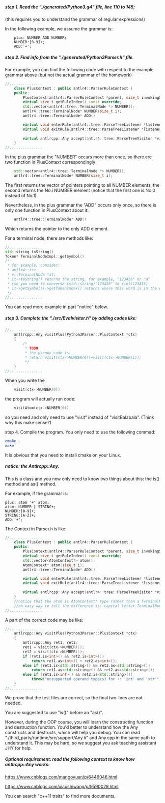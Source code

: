##### step 1. Read the "./generated/Python3.g4" file, line 110 to 145;
(this requires you to understand the grammar of regular expressions)

In the following example, we assume the grammar is: 
```
    plus: NUMBER ADD NUMBER;
    NUMBER:[0-9]+;
    ADD:'+';
```
##### step 2. Find info from the "./generated/Python3Parser.h" file. 
For example, you can find the following code with respect to the example grammar above (but not the actual grammar of the homework)

```c++
//...............
    class PlusContext : public antlr4::ParserRuleContext {
    public:
        PlusContext(antlr4::ParserRuleContext *parent, size_t invokingState);
        virtual size_t getRuleIndex() const override;
        std::vector<antlr4::tree::TerminalNode *> NUMBER();
        antlr4::tree::TerminalNode* NUMBER(size_t i);
        antlr4::tree::TerminalNode* ADD()

        virtual void enterRule(antlr4::tree::ParseTreeListener *listener) override;
        virtual void exitRule(antlr4::tree::ParseTreeListener *listener) override;
    
        virtual antlrcpp::Any accept(antlr4::tree::ParseTreeVisitor *visitor) override;
    }
//...............
```

In the plus grammar the "NUMBER" occurs more than once, so there are two function in PlusContext correspondingly: 

```c++
    std::vector<antlr4::tree::TerminalNode *> NUMBER();
    antlr4::tree::TerminalNode* NUMBER(size_t i);
```

The first returns the vector of pointers pointing to all NUMBER elements, the second returns the No.i NUMBER element (notice that the first one is No.0 instead of No.1). 

Nevertheless, in the plus grammar the "ADD" occurs only once, so there is only one function in PlusContext about it:

```c++
    antlr4::tree::TerminalNode* ADD()
```

Which returns the pointer to the only ADD element. 

For a terminal node, there are methods like: 

```c++
//...............
std::string toString()
Token* TerminalNodeImpl::getSymbol()
/*
 * for example, consider:
 * antlr4::tre
 * e::TerminalNode *it;
 * it->toString() returns the string, for example, "123456" or "a"
 * (so you need to converse (std::string)"123456" to (int)123456)
 * it->getSymbol()->getTokenIndex() returns where this word is in the whole input. 
 */
//...............
```

You can read more example in part "notice" below. 

##### step 3. Complete the "./src/Evalvisitor.h" by adding codes like: 

```c++
//...............
    antlrcpp::Any visitPlus(Python3Parser::PlusContext *ctx) 
    {
        /*
         * TODO
         * the pseudo-code is:
         * return visit(ctx->NUMBER(0))+visit(ctx->NUMBER(1));
         */ 
    }
//...............
```
When you write the 
```c++
    visit(ctx->NUMBER(0))
```
the program will actually run code: 
```c++
    visitAtom(ctx->NUMBER(0))
```
so you need and only need to use "visit" instead of "visitBalabala". (Think why this make sense?)

step 4. Compile the program. You only need to use the following commad: 

```sh
cmake .
make
```
It is obvious that you need to install cmake on your Linux. 

##### notice: the Antlrcpp::Any.

This is a class and you now only need to know two things about this: the is<T>() method and as<T>() method. 

For example, if the grammar is:

```
plus: atom '+' atom;
atom: NUMBER | STRING+;
NUMBER:[0-9]+;
STRING:[A-Z]+;
ADD:'+';
```

The Context in Parser.h is like:

```c++
//...............
    class PlusContext : public antlr4::ParserRuleContext {
    public:
        PlusContext(antlr4::ParserRuleContext *parent, size_t invokingState);
        virtual size_t getRuleIndex() const override;
        std::vector<AtomContext*> atom();
        AtomContext* atom(size_t i);
        antlr4::tree::TerminalNode* ADD()

        virtual void enterRule(antlr4::tree::ParseTreeListener *listener) override;
        virtual void exitRule(antlr4::tree::ParseTreeListener *listener) override;
    
        virtual antlrcpp::Any accept(antlr4::tree::ParseTreeVisitor *visitor) override;
    }
    //notice that the atom is AtomContext* type rather than a TerminalNode* type. 
    //an easy way to tell the difference is: capital letter-TerminalNode; xxxContext otherwise
//...............
```

A part of the correct code may be like:

```c++
//...............
	antlrcpp::Any visitPlus(Python3Parser::PlusContext *ctx) 
    {
        antlrcpp::Any ret1, ret2;
        ret1 = visit(ctx->NUMBER());
        ret2 = visit(ctx->NUMBER());
        if (ret1.is<int>() && ret2.is<int>())
            return ret1.as<int>() + ret2.as<int>();
        else if (ret1.is<std::string>() && ret2.as<std::string>())
            return ret1.as<std::string>() && ret2.as<std::string>();
        else if (ret1.is<int>() && ret2.is<std::string>())				//no need
            throw("unsupported operand type(s) for +: 'int' and 'str'");//no need
    }
//...............
```
We prove that the test files are correct, so the final two lines are not needed. 

You are suggested to use "is<T>()" before an "as<T>()". 

However, during the OOP course, you will learn the constructing function and destruction function. You'd better to understand how the Any constructs and destructs, which will help you debug. You can read "./third_party/runtime/src/support/Any.h" and Any.cpp in the same path to understand it. This may be hard, so we suggest you ask teaching assistant JHY for help. 

##### Optional requirement: read the following context to know how antlrcpp::Any works: 

https://www.cnblogs.com/mangoyuan/p/6446046.html

https://www.cnblogs.com/xiaoshiwang/p/9590029.html

You can search "c++11 traits" to find more documents. 